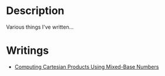 # Description

Various things I've written...

# Writings
- [Computing Cartesian Products Using Mixed-Base Numbers](./cartesian-product-mixed-bases.md)
